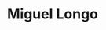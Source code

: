 ---
title: "Miguel Longo"
url: /ciudad-autonoma-de-buenos-aires/miguel-longo/
shop: reparación de automóviles
---